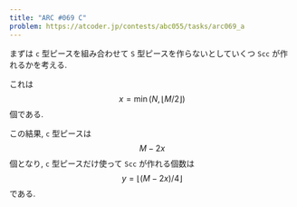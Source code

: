 ```yaml
---
title: "ARC #069 C"
problem: https://atcoder.jp/contests/abc055/tasks/arc069_a
---
```

まずは `c` 型ピースを組み合わせて `S` 型ピースを作らないとしていくつ `Scc` が作れるかを考える.

これは $$ x = \min(N, \lfloor M/2 \rfloor) $$ 個である.

この結果, `c` 型ピースは $$ M-2x $$ 個となり, `c` 型ピースだけ使って `Scc` が作れる個数は $$ y = \lfloor (M-2x)/4 \rfloor $$ である.
